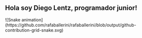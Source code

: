## Hola soy Diego Lentz, programador junior!
<div align="center">
  <a href="https://github.com/diegolentz">
 </div>
 
  
  <a href="https://iconos8.es/icon/123603/reaccionar-nativo"></a>
 
<div>   
  ![Snake animation](https://github.com/rafaballerini/rafaballerini/blob/output/github-contribution-grid-snake.svg)
</div>
